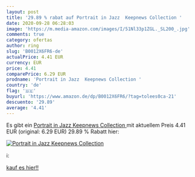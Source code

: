 ```yaml
---
layout: post
title: '29.89 % rabat auf Portrait in Jazz  Keepnews Collection '
date: 2020-09-28 06:28:03
image: 'https://m.media-amazon.com/images/I/51Nl33p1ZGL._SL200_.jpg'
comments: true
category: ofertas
author: ring
slug: 'B0012X6FR6-de'
actualPrice: 4.41 EUR
currency: EUR
price: 4.41
comparePrice: 6.29 EUR
prodname: 'Portrait in Jazz  Keepnews Collection '
country: 'de'
flag: '🇩🇪'
buyurl: 'https://www.amazon.de/dp/B0012X6FR6/?tag=tolees0ca-21'
descuento: '29.89'
average: '4.41'
---
```


Es gibt ein [Portrait in Jazz  Keepnews Collection ](https://www.amazon.de/dp/B0012X6FR6/?tag=tolees0ca-21) mit aktuellem Preis 4.41 EUR (original: 6.29 EUR) 29.89 % Rabatt hier:

[![Portrait in Jazz  Keepnews Collection ](https://m.media-amazon.com/images/I/51Nl33p1ZGL._SL200_.jpg)](https://www.amazon.de/dp/B0012X6FR6/?tag=tolees0ca-21)

ℹ️:


[kauf es hier!!](https://www.amazon.de/dp/B0012X6FR6/?tag=tolees0ca-21)
